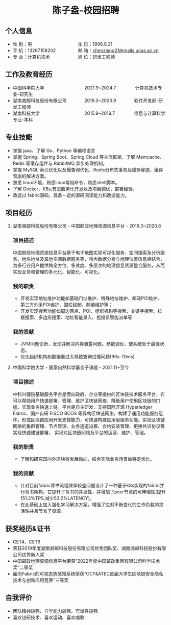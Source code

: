  <center>
     <h1>陈子盎-校园招聘</h1>
 </center>

## 个人信息 

* 性 别：男&emsp;&emsp;&emsp;&emsp;&emsp;&emsp;&emsp;&emsp;&emsp;&emsp;&nbsp;生 日：1996.9.21  
* 手 机：13267158202&emsp;&emsp;&emsp;&emsp;&ensp;&ensp;邮 箱：chenziang21@mails.ucas.ac.cn    
* 专 业：计算机技术&emsp;&emsp;&emsp;&emsp;&emsp;&emsp;&nbsp;岗 位：研发工程师

## 工作及教育经历

* 中国科学院大学&emsp;&emsp;&emsp;&emsp;&emsp;&emsp;&emsp;&emsp;&emsp;2021.9~2024.7&emsp;&emsp;&emsp;&emsp; 计算机技术专业-研究生 
* 湖南湘邮科技股份有限公司&emsp;&emsp;&emsp;&emsp;2019.3~2020.9&emsp;&emsp;&emsp;&emsp;软件开发部-研发工程师               
* 湖南科技大学&emsp;&emsp;&emsp;&emsp;&emsp;&emsp;&emsp;&emsp;&emsp;&emsp;2015.9~2019.7&emsp;&emsp;&emsp;&emsp; 信息与计算科学专业-本科  

## 专业技能

* 掌握 java、了解 Go、Python 等编程语言
* 掌握 Spring、Spring Boot、Spring Cloud 等主流框架，了解 Memcache、Redis 等缓存组件与 RabbitMQ 异步处理机制。
* 掌握 MySQL 索引优化以及慢查询优化，Redis分布式事务及缓存穿透，缓存雪崩的解决方案。
* 熟悉 linux环境，熟悉linux常用命令，熟悉shell脚本。
* 了解 Docker、K8s,有云服务化开发以及项目调优，部署经验。
* 改造过 fabric源码，具备一定的源码阅读能力和改造能力。

## 项目经历

1. 湖南湘邮科技股份有限公司 - 中国邮政地理资源信息平台  - 2019.3~2020.8
   ### 项目描述
   中国邮政地理资源信息平台基于电子地图实现可视化服务、空间搜索及分析服务、地名地址及其他空间数据服务等，将大数据分析与地理位置信息相结合，为多行业用户提供跨全方位、多维度、多层次的地理信息资源整合服务，从而实现业务和管理的多元化、智能化、可视化。
   ### 我的职责 
    * 开发实现地址维护功能如基础门址维护、特殊地址维护、邮政POI维护、第三方外采POI维护、围栏绘制、邮编维护等；
    * 开发实现搜索功能如周边网点、POI、组织机构等搜索、关键字搜索、拉框搜索、多边形搜索、地址智能录入、揽投员智能派单等
   ### 我的贡献
    * JVM问题诊断，发现并解决内存泄露问题。参数调优，使系统处于最佳状态。
    * 优化组织机构树数据量过大导致查询过慢问题(90s-70ms)


3. 中国科学院大学 - 国家自然科学基金子课题  - 2021.11~至今
   ### 项目描述
   中科兴疆链基础服务平台是面向政府、企业等提供的区块链技术服务平台，它可以帮助用户快速部署、管理、维护区块链网络，降低用户使用区块链的门槛，实现业务快速上链。平台是自主研发，支持国际开源 Hyperledger Fabric、国产自研 FISCO BCOS 等异构区块链网络，构建了通用功能服务组件，形成区块链应用开发支撑能力，可快速构建应用层服务功能。实现区块链网络的集群管理、节点管理、业务通道设置、合约安装管理、更换共识协议等实现快速建链部署，
实现对区块链网络及平台的运营、维护、管理。
   ### 我的职责 
   * 了解和研究国内外区块链发展动向，结合实际业务场景做特定优化。
   ### 我的贡献 
    * 针对目前fabric背书流程效率较差问题设计了一种基于k8s实现的fabric并行背书架构，它提升了背书的并发性，并增加了peer节点的可伸缩性(提升151.3%TPS,减少53.2%LATENCY)。
    * 在此基础上加入强化学习解决方案，增强了应对不断变化的工作负载的灵活性并且节省了资源。

## 获奖经历&证书
* CET4、CET6
* 荣获2019年度湖南湘邮科技股份有限公司优秀团队奖、湖南湘邮科技股份有限公司优秀新人奖
* 中国邮政地理资源信息平台荣获“2022年度中国邮政集团有限公司科学技术奖”二等奖
* 面向Fabric的可视态势感知系统荣获“CCF&ATEC首届大学生区块链安全隐私技术与创新应用竞赛”三等奖


## 自我评价 
* 团队精神较强、自学能力较强、可塑性较强
* 喜欢钻研技术、喜欢运动、喜欢唱歌 
